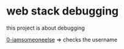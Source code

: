 # web stack debugging

this project is about debugging

[0-iamsomeoneelse](./0-iamsomeoneelse) => checks the username

[]()
